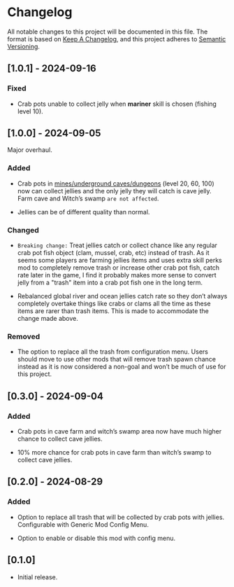 # Changelog

All notable changes to this project will be documented in this file. The
format is based on [Keep A
Changelog](https://keepachangelog.com/en/1.1.0/), and this project
adheres to [Semantic Versioning](https://semver.org/spec/v2.0.0.html).

## \[1.0.1\] - 2024-09-16

### Fixed

- Crab pots unable to collect jelly when **mariner** skill is chosen
  (fishing level 10).

## \[1.0.0\] - 2024-09-05

Major overhaul.

### Added

- Crab pots in [mines/underground
  caves/dungeons](https://stardewvalleywiki.com/The_Mines) (level 20,
  60, 100) now can collect jellies and the only jelly they will catch is
  cave jelly. Farm cave and Witch’s swamp `are not affected`.

- Jellies can be of different quality than normal.

### Changed

- `Breaking change:` Treat jellies catch or collect chance like any
  regular crab pot fish object (clam, mussel, crab, etc) instead of
  trash. As it seems some players are farming jellies items and uses
  extra skill perks mod to completely remove trash or increase other
  crab pot fish, catch rate later in the game, I find it probably makes
  more sense to convert jelly from a "trash" item into a crab pot fish
  one in the long term.

- Rebalanced global river and ocean jellies catch rate so they don’t
  always completely overtake things like crabs or clams all the time as
  these items are rarer than trash items. This is made to accommodate
  the change made above.

### Removed

- The option to replace all the trash from configuration menu. Users
  should move to use other mods that will remove trash spawn chance
  instead as it is now considered a non-goal and won’t be much of use
  for this project.

## \[0.3.0\] - 2024-09-04

### Added

- Crab pots in cave farm and witch’s swamp area now have much higher
  chance to collect cave jellies.

- 10% more chance for crab pots in cave farm than witch’s swamp to
  collect cave jellies.

## \[0.2.0\] - 2024-08-29

### Added

- Option to replace all trash that will be collected by crab pots with
  jellies. Configurable with Generic Mod Config Menu.

- Option to enable or disable this mod with config menu.

## \[0.1.0\]

- Initial release.
